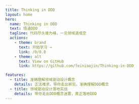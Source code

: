 ```yaml
---
title: Thinking in DDD
layout: home
hero:
  name: Thinking in DDD
  text: 悟道DDD
  tagline: 代码尽头谁为峰，一见领域道成空
  actions:
    - theme: brand
      text: 开始学习 →
      link: /0/0.0
    - theme: alt
      text: View on GitHub
      link: https://github.com/feiniaojin/Thinking-in-DDD

features:
  - title: 准确理解领域驱动设计概念
    details: 正法难求，带你走出邪见，准确理解DDD概念
  - title: 领域驱动设计落地实战
    details: 带你走出DDD概念迷雾，真正落地DDD
---
```


